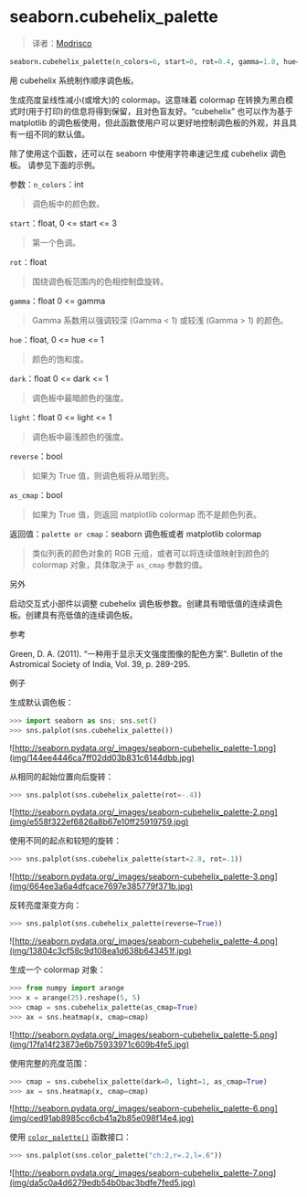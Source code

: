 # seaborn.cubehelix_palette

> 译者：[Modrisco](https://github.com/Modrisco)

```py
seaborn.cubehelix_palette(n_colors=6, start=0, rot=0.4, gamma=1.0, hue=0.8, light=0.85, dark=0.15, reverse=False, as_cmap=False)
```

用 cubehelix 系统制作顺序调色板。

生成亮度呈线性减小(或增大)的 colormap。这意味着 colormap 在转换为黑白模式时(用于打印)的信息将得到保留，且对色盲友好。“cubehelix” 也可以作为基于 matplotlib 的调色板使用，但此函数使用户可以更好地控制调色板的外观，并且具有一组不同的默认值。

除了使用这个函数，还可以在 seaborn 中使用字符串速记生成 cubehelix 调色板。 请参见下面的示例。

参数：`n_colors`：int

> 调色板中的颜色数。

`start`：float, 0 &lt;= start &lt;= 3

> 第一个色调。

`rot`：float

> 围绕调色板范围内的色相控制盘旋转。

`gamma`：float 0 &lt;= gamma

> Gamma 系数用以强调较深 (Gamma < 1) 或较浅 (Gamma > 1) 的颜色。

`hue`：float, 0 &lt;= hue &lt;= 1

> 颜色的饱和度。

`dark`：float 0 &lt;= dark &lt;= 1

> 调色板中最暗颜色的强度。

`light`：float 0 &lt;= light &lt;= 1

> 调色板中最浅颜色的强度。

`reverse`：bool

> 如果为 True 值，则调色板将从暗到亮。

`as_cmap`：bool

> 如果为 True 值，则返回 matplotlib colormap 而不是颜色列表。


返回值：`palette or cmap`：seaborn 调色板或者 matplotlib colormap

> 类似列表的颜色对象的 RGB 元组，或者可以将连续值映射到颜色的 colormap 对象，具体取决于 `as_cmap` 参数的值。



另外

启动交互式小部件以调整 cubehelix 调色板参数。创建具有暗低值的连续调色板。创建具有亮低值的连续调色板。

参考

Green, D. A. (2011). “一种用于显示天文强度图像的配色方案”. Bulletin of the Astromical Society of India, Vol. 39, p. 289-295.

例子

生成默认调色板：

```py
>>> import seaborn as sns; sns.set()
>>> sns.palplot(sns.cubehelix_palette())

```

![http://seaborn.pydata.org/_images/seaborn-cubehelix_palette-1.png](img/144ee4446ca7ff02dd03b831c6144dbb.jpg)

从相同的起始位置向后旋转：

```py
>>> sns.palplot(sns.cubehelix_palette(rot=-.4))

```

![http://seaborn.pydata.org/_images/seaborn-cubehelix_palette-2.png](img/e558f322ef6826a8b67e10ff25919759.jpg)

使用不同的起点和较短的旋转：

```py
>>> sns.palplot(sns.cubehelix_palette(start=2.8, rot=.1))

```

![http://seaborn.pydata.org/_images/seaborn-cubehelix_palette-3.png](img/664ee3a6a4dfcace7697e385779f371b.jpg)

反转亮度渐变方向：

```py
>>> sns.palplot(sns.cubehelix_palette(reverse=True))

```

![http://seaborn.pydata.org/_images/seaborn-cubehelix_palette-4.png](img/13804c3cf58c9d108ea1d638b643451f.jpg)

生成一个 colormap 对象：

```py
>>> from numpy import arange
>>> x = arange(25).reshape(5, 5)
>>> cmap = sns.cubehelix_palette(as_cmap=True)
>>> ax = sns.heatmap(x, cmap=cmap)

```

![http://seaborn.pydata.org/_images/seaborn-cubehelix_palette-5.png](img/17fa14f23873e6b75933971c609b4fe5.jpg)

使用完整的亮度范围：

```py
>>> cmap = sns.cubehelix_palette(dark=0, light=1, as_cmap=True)
>>> ax = sns.heatmap(x, cmap=cmap)

```

![http://seaborn.pydata.org/_images/seaborn-cubehelix_palette-6.png](img/ced91ab8985cc6cb41a2b85e098f14e4.jpg)

使用 [`color_palette()`](seaborn.color_palette.html#seaborn.color_palette "seaborn.color_palette") 函数接口：

```py
>>> sns.palplot(sns.color_palette("ch:2,r=.2,l=.6"))

```

![http://seaborn.pydata.org/_images/seaborn-cubehelix_palette-7.png](img/da5c0a4d6279edb54b0bac3bdfe7fed5.jpg)

